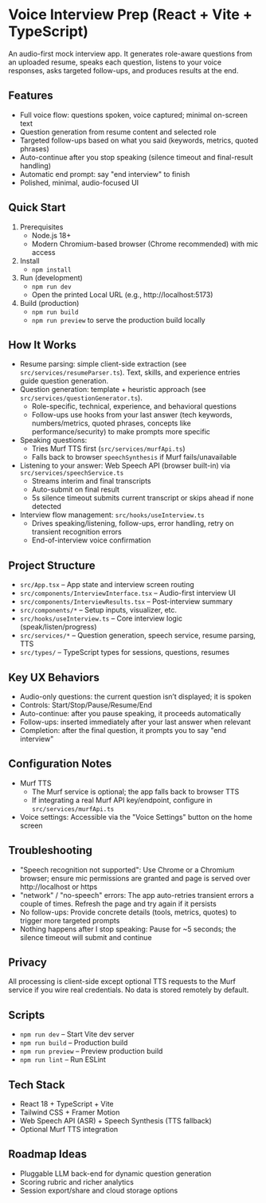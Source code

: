 # Voice Interview Prep (React + Vite + TypeScript)

An audio-first mock interview app. It generates role-aware questions from an uploaded resume, speaks each question, listens to your voice responses, asks targeted follow-ups, and produces results at the end.

## Features
- Full voice flow: questions spoken, voice captured; minimal on-screen text
- Question generation from resume content and selected role
- Targeted follow-ups based on what you said (keywords, metrics, quoted phrases)
- Auto-continue after you stop speaking (silence timeout and final-result handling)
- Automatic end prompt: say "end interview" to finish
- Polished, minimal, audio-focused UI

## Quick Start
1. Prerequisites
   - Node.js 18+
   - Modern Chromium-based browser (Chrome recommended) with mic access
2. Install
   - `npm install`
3. Run (development)
   - `npm run dev`
   - Open the printed Local URL (e.g., http://localhost:5173)
4. Build (production)
   - `npm run build`
   - `npm run preview` to serve the production build locally

## How It Works
- Resume parsing: simple client-side extraction (see `src/services/resumeParser.ts`). Text, skills, and experience entries guide question generation.
- Question generation: template + heuristic approach (see `src/services/questionGenerator.ts`).
  - Role-specific, technical, experience, and behavioral questions
  - Follow-ups use hooks from your last answer (tech keywords, numbers/metrics, quoted phrases, concepts like performance/security) to make prompts more specific
- Speaking questions:
  - Tries Murf TTS first (`src/services/murfApi.ts`)
  - Falls back to browser `speechSynthesis` if Murf fails/unavailable
- Listening to your answer: Web Speech API (browser built-in) via `src/services/speechService.ts`
  - Streams interim and final transcripts
  - Auto-submit on final result
  - 5s silence timeout submits current transcript or skips ahead if none detected
- Interview flow management: `src/hooks/useInterview.ts`
  - Drives speaking/listening, follow-ups, error handling, retry on transient recognition errors
  - End-of-interview voice confirmation

## Project Structure
- `src/App.tsx` – App state and interview screen routing
- `src/components/InterviewInterface.tsx` – Audio-first interview UI
- `src/components/InterviewResults.tsx` – Post-interview summary
- `src/components/*` – Setup inputs, visualizer, etc.
- `src/hooks/useInterview.ts` – Core interview logic (speak/listen/progress)
- `src/services/*` – Question generation, speech service, resume parsing, TTS
- `src/types/` – TypeScript types for sessions, questions, resumes

## Key UX Behaviors
- Audio-only questions: the current question isn’t displayed; it is spoken
- Controls: Start/Stop/Pause/Resume/End
- Auto-continue: after you pause speaking, it proceeds automatically
- Follow-ups: inserted immediately after your last answer when relevant
- Completion: after the final question, it prompts you to say "end interview"

## Configuration Notes
- Murf TTS
  - The Murf service is optional; the app falls back to browser TTS
  - If integrating a real Murf API key/endpoint, configure in `src/services/murfApi.ts`
- Voice settings: Accessible via the "Voice Settings" button on the home screen

## Troubleshooting
- "Speech recognition not supported": Use Chrome or a Chromium browser; ensure mic permissions are granted and page is served over http://localhost or https
- "network" / "no-speech" errors: The app auto-retries transient errors a couple of times. Refresh the page and try again if it persists
- No follow-ups: Provide concrete details (tools, metrics, quotes) to trigger more targeted prompts
- Nothing happens after I stop speaking: Pause for ~5 seconds; the silence timeout will submit and continue

## Privacy
All processing is client-side except optional TTS requests to the Murf service if you wire real credentials. No data is stored remotely by default.

## Scripts
- `npm run dev` – Start Vite dev server
- `npm run build` – Production build
- `npm run preview` – Preview production build
- `npm run lint` – Run ESLint

## Tech Stack
- React 18 + TypeScript + Vite
- Tailwind CSS + Framer Motion
- Web Speech API (ASR) + Speech Synthesis (TTS fallback)
- Optional Murf TTS integration

## Roadmap Ideas
- Pluggable LLM back-end for dynamic question generation
- Scoring rubric and richer analytics
- Session export/share and cloud storage options

